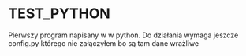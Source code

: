 # TEST_PYTHON

Pierwszy program napisany w w python. Do działania wymaga jeszcze config.py którego nie załączyłem bo są tam dane wrażliwe
